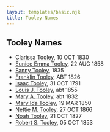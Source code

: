 ```yaml
---
layout: templates/basic.njk
title: Tooley Names
---
```

## Tooley Names
- [Clarissa Tooley](/people/9/91667756), 10 OCT 1830
- [Eunice Emma Tooley](/people/9/90896235), 22 AUG 1858
- [Fanny Tooley](/people/4/45270328), 1835
- [Franklin Tooley](/people/3/35646460), ABT 1826
- [Isaac Tooley](/people/6/65071054), 31 OCT 1791
- [Louis J. Tooley](/people/9/93438030), abt 1855
- [Mary A. Tooley](/people/5/53760761), abt 1832
- [Mary Ida Tooley](/people/5/52009861), 19 MAR 1850
- [Nettie M. Tooley](/people/6/61920568), 27 OCT 1866
- [Noah Tooley](/people/8/84640933), 21 OCT 1827
- [Robert S. Tooley](/people/4/49267584), 05 OCT 1853